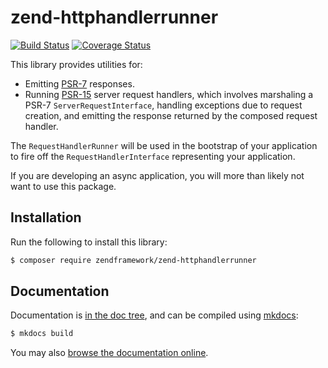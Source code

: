 # zend-httphandlerrunner

[![Build Status](https://secure.travis-ci.org/zendframework/zend-httphandlerrunner.svg?branch=master)](https://secure.travis-ci.org/zendframework/zend-httphandlerrunner)
[![Coverage Status](https://coveralls.io/repos/github/zendframework/zend-httphandlerrunner/badge.svg?branch=master)](https://coveralls.io/github/zendframework/zend-httphandlerrunner?branch=master)

This library provides utilities for:

- Emitting [PSR-7](https://www.php-fig.org/psr/psr-7) responses.
- Running [PSR-15](https://www.php-fig.org/psr/psr-15) server request handlers,
  which involves marshaling a PSR-7 `ServerRequestInterface`, handling
  exceptions due to request creation, and emitting the response returned by the
  composed request handler.

The `RequestHandlerRunner` will be used in the bootstrap of your application to
fire off the `RequestHandlerInterface` representing your application.

If you are developing an async application, you will more than likely not want
to use this package.

## Installation

Run the following to install this library:

```bash
$ composer require zendframework/zend-httphandlerrunner
```

## Documentation

Documentation is [in the doc tree](docs/book/), and can be compiled using [mkdocs](http://www.mkdocs.org):

```bash
$ mkdocs build
```

You may also [browse the documentation online](https://docs.zendframework.com/zend-httphandlerrunner/).
